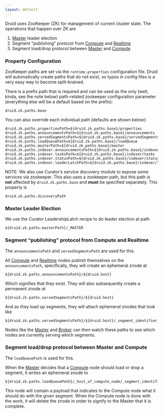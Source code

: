 ```yaml
---
layout: default
---
```

Druid uses ZooKeeper (ZK) for management of current cluster state. The operations that happen over ZK are

1.  [Master](Master.html) leader election
2.  Segment “publishing” protocol from [Compute](Compute.html) and [Realtime](Realtime.html)
3.  Segment load/drop protocol between [Master](Master.html) and [Compute](Compute.html)

### Property Configuration

ZooKeeper paths are set via the `runtime.properties` configuration file. Druid will automatically create paths that do not exist, so typos in config files is a very easy way to become split-brained.

There is a prefix path that is required and can be used as the only (well, kinda, see the note below) path-related zookeeper configuration parameter (everything else will be a default based on the prefix):

    druid.zk.paths.base

You can also override each individual path (defaults are shown below):

    druid.zk.paths.propertiesPath=${druid.zk.paths.base}/properties
    druid.zk.paths.announcementsPath=${druid.zk.paths.base}/announcements
    druid.zk.paths.servedSegmentsPath=${druid.zk.paths.base}/servedSegments
    druid.zk.paths.loadQueuePath=${druid.zk.paths.base}/loadQueue
    druid.zk.paths.masterPath=${druid.zk.paths.base}/master
    druid.zk.paths.indexer.announcementsPath=${druid.zk.paths.base}/indexer/announcements
    druid.zk.paths.indexer.tasksPath=${druid.zk.paths.base}/indexer/tasks
    druid.zk.paths.indexer.statusPath=${druid.zk.paths.base}/indexer/status
    druid.zk.paths.indexer.leaderLatchPath=${druid.zk.paths.base}/indexer/leaderLatchPath

NOTE: We also use Curator’s service discovery module to expose some services via zookeeper. This also uses a zookeeper path, but this path is **not** affected by `druid.zk.paths.base` and **must** be specified separately. This property is

    druid.zk.paths.discoveryPath

### Master Leader Election

We use the Curator LeadershipLatch recipe to do leader election at path

    ${druid.zk.paths.masterPath}/_MASTER

### Segment “publishing” protocol from Compute and Realtime

The `announcementsPath` and `servedSegmentsPath` are used for this.

All [Compute](Compute.html) and [Realtime](Realtime.html) nodes publish themselves on the `announcementsPath`, specifically, they will create an ephemeral znode at

    ${druid.zk.paths.announcementsPath}/${druid.host}

Which signifies that they exist. They will also subsequently create a permanent znode at

    ${druid.zk.paths.servedSegmentsPath}/${druid.host}

And as they load up segments, they will attach ephemeral znodes that look like

    ${druid.zk.paths.servedSegmentsPath}/${druid.host}/_segment_identifier_

Nodes like the [Master](Master.html) and [Broker](Broker.html) can then watch these paths to see which nodes are currently serving which segments.

### Segment load/drop protocol between Master and Compute

The `loadQueuePath` is used for this.

When the [Master](Master.html) decides that a [Compute](Compute.html) node should load or drop a segment, it writes an ephemeral znode to

    ${druid.zk.paths.loadQueuePath}/_host_of_compute_node/_segment_identifier

This node will contain a payload that indicates to the Compute node what it should do with the given segment. When the Compute node is done with the work, it will delete the znode in order to signify to the Master that it is complete.
